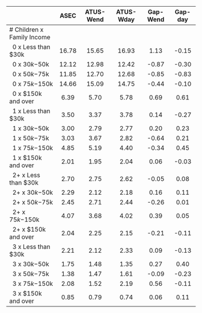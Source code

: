 
|                      |         ASEC |    ATUS-Wend |    ATUS-Wday |     Gap-Wend |      Gap-day |
| -------------------- | :----------: | :----------: | :----------: | :----------: | :----------: |
| # Children x Family Income |              |              |              |              |              |
| &nbsp;&nbsp;0 x Less than $30k |        16.78 |        15.65 |        16.93 |         1.13 |        -0.15 |
| &nbsp;&nbsp;0 x $30k-$50k |        12.12 |        12.98 |        12.42 |        -0.87 |        -0.30 |
| &nbsp;&nbsp;0 x $50k-$75k |        11.85 |        12.70 |        12.68 |        -0.85 |        -0.83 |
| &nbsp;&nbsp;0 x $75k-$150k |        14.66 |        15.09 |        14.75 |        -0.44 |        -0.10 |
| &nbsp;&nbsp;0 x $150k and over |         6.39 |         5.70 |         5.78 |         0.69 |         0.61 |
| &nbsp;&nbsp;1 x Less than $30k |         3.50 |         3.37 |         3.78 |         0.14 |        -0.27 |
| &nbsp;&nbsp;1 x $30k-$50k |         3.00 |         2.79 |         2.77 |         0.20 |         0.23 |
| &nbsp;&nbsp;1 x $50k-$75k |         3.03 |         3.67 |         2.82 |        -0.64 |         0.21 |
| &nbsp;&nbsp;1 x $75k-$150k |         4.85 |         5.19 |         4.40 |        -0.34 |         0.45 |
| &nbsp;&nbsp;1 x $150k and over |         2.01 |         1.95 |         2.04 |         0.06 |        -0.03 |
| &nbsp;&nbsp;2+ x Less than $30k |         2.70 |         2.75 |         2.62 |        -0.05 |         0.08 |
| &nbsp;&nbsp;2+ x $30k-$50k |         2.29 |         2.12 |         2.18 |         0.16 |         0.11 |
| &nbsp;&nbsp;2+ x $50k-$75k |         2.45 |         2.71 |         2.44 |        -0.26 |         0.01 |
| &nbsp;&nbsp;2+ x $75k-$150k |         4.07 |         3.68 |         4.02 |         0.39 |         0.05 |
| &nbsp;&nbsp;2+ x $150k and over |         2.04 |         2.25 |         2.15 |        -0.21 |        -0.11 |
| &nbsp;&nbsp;3 x Less than $30k |         2.21 |         2.12 |         2.33 |         0.09 |        -0.13 |
| &nbsp;&nbsp;3 x $30k-$50k |         1.75 |         1.48 |         1.35 |         0.27 |         0.40 |
| &nbsp;&nbsp;3 x $50k-$75k |         1.38 |         1.47 |         1.61 |        -0.09 |        -0.23 |
| &nbsp;&nbsp;3 x $75k-$150k |         2.08 |         1.52 |         2.19 |         0.56 |        -0.11 |
| &nbsp;&nbsp;3 x $150k and over |         0.85 |         0.79 |         0.74 |         0.06 |         0.11 |

